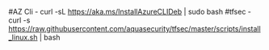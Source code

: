 #AZ Cli - curl -sL https://aka.ms/InstallAzureCLIDeb | sudo bash
#tfsec - curl -s https://raw.githubusercontent.com/aquasecurity/tfsec/master/scripts/install_linux.sh | bash
